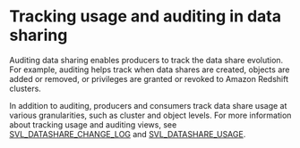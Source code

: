 # Tracking usage and auditing in data sharing<a name="auditing"></a>

Auditing data sharing enables producers to track the data share evolution\. For example, auditing helps track when data shares are created, objects are added or removed, or privileges are granted or revoked to Amazon Redshift clusters\.

In addition to auditing, producers and consumers track data share usage at various granularities, such as cluster and object levels\. For more information about tracking usage and auditing views, see [SVL\_DATASHARE\_CHANGE\_LOG](r_SVL_DATASHARE_CHANGE_LOG.md) and [SVL\_DATASHARE\_USAGE](r_SVL_DATASHARE_USAGE.md)\.